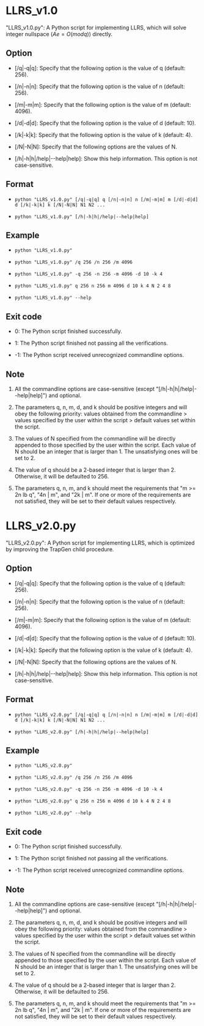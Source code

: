 # LLRS_v1.0

"LLRS_v1.0.py": A Python script for implementing LLRS, which will solve integer nullspace ($Ae = O (mod q)$) directly. 

## Option

- [/q|-q|q]: Specify that the following option is the value of q (default: 256). 

- [/n|-n|n]: Specify that the following option is the value of n (default: 256). 

- [/m|-m|m]: Specify that the following option is the value of m (default: 4096). 

- [/d|-d|d]: Specify that the following option is the value of d (default: 10). 

- [/k|-k|k]: Specify that the following option is the value of k (default: 4). 

- [/N|-N|N]: Specify that the following options are the values of N. 

- [/h|-h|h|/help|--help|help]: Show this help information. This option is not case-sensitive. 

## Format

- ``python "LLRS_v1.0.py" [/q|-q|q] q [/n|-n|n] n [/m|-m|m] m [/d|-d|d] d [/k|-k|k] k [/N|-N|N] N1 N2 ...``

- ``python "LLRS_v1.0.py" [/h|-h|h|/help|--help|help]``

## Example

- ``python "LLRS_v1.0.py"``

- ``python "LLRS_v1.0.py" /q 256 /n 256 /m 4096``

- ``python "LLRS_v1.0.py" -q 256 -n 256 -m 4096 -d 10 -k 4``

- ``python "LLRS_v1.0.py" q 256 n 256 m 4096 d 10 k 4 N 2 4 8``

- ``python "LLRS_v1.0.py" --help``

## Exit code

- 0: The Python script finished successfully. 

- 1: The Python script finished not passing all the verifications. 

- -1: The Python script received unrecognized commandline options. 

## Note

1) All the commandline options are case-sensitive (except "[/h|-h|h|/help|--help|help]") and optional. 

2) The parameters q, n, m, d, and k should be positive integers and will obey the following priority: values obtained from the commandline > values specified by the user within the script > default values set within the script. 

3) The values of N specified from the commandline will be directly appended to those specified by the user within the script. Each value of N should be an integer that is larger than 1. The unsatisfying ones will be set to 2. 

4) The value of q should be a 2-based integer that is larger than 2. Otherwise, it will be defaulted to 256. 

5) The parameters q, n, m, and k should meet the requirements that "m >= 2n lb q", "4n | m", and "2k | m". If one or more of the requirements are not satisfied, they will be set to their default values respectively. 

# LLRS_v2.0.py

"LLRS_v2.0.py": A Python script for implementing LLRS, which is optimized by improving the TrapGen child procedure. 

## Option

- [/q|-q|q]: Specify that the following option is the value of q (default: 256). 

- [/n|-n|n]: Specify that the following option is the value of n (default: 256). 

- [/m|-m|m]: Specify that the following option is the value of m (default: 4096). 

- [/d|-d|d]: Specify that the following option is the value of d (default: 10). 

- [/k|-k|k]: Specify that the following option is the value of k (default: 4). 

- [/N|-N|N]: Specify that the following options are the values of N. 

- [/h|-h|h|/help|--help|help]: Show this help information. This option is not case-sensitive. 

## Format

- ``python "LLRS_v2.0.py" [/q|-q|q] q [/n|-n|n] n [/m|-m|m] m [/d|-d|d] d [/k|-k|k] k [/N|-N|N] N1 N2 ...``

- ``python "LLRS_v2.0.py" [/h|-h|h|/help|--help|help]``

## Example

- ``python "LLRS_v2.0.py"``

- ``python "LLRS_v2.0.py" /q 256 /n 256 /m 4096``

- ``python "LLRS_v2.0.py" -q 256 -n 256 -m 4096 -d 10 -k 4``

- ``python "LLRS_v2.0.py" q 256 n 256 m 4096 d 10 k 4 N 2 4 8``

- ``python "LLRS_v2.0.py" --help``

## Exit code

- 0: The Python script finished successfully. 

- 1: The Python script finished not passing all the verifications. 

- -1: The Python script received unrecognized commandline options. 

## Note

1) All the commandline options are case-sensitive (except "[/h|-h|h|/help|--help|help]") and optional. 

2) The parameters q, n, m, d, and k should be positive integers and will obey the following priority: values obtained from the commandline > values specified by the user within the script > default values set within the script. 

3) The values of N specified from the commandline will be directly appended to those specified by the user within the script. Each value of N should be an integer that is larger than 1. The unsatisfying ones will be set to 2. 

4) The value of q should be a 2-based integer that is larger than 2. Otherwise, it will be defaulted to 256. 

5) The parameters q, n, m, and k should meet the requirements that "m >= 2n lb q", "4n | m", and "2k | m". If one or more of the requirements are not satisfied, they will be set to their default values respectively. 
